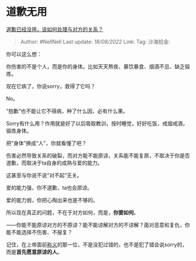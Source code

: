 # 道歉无用
[道歉已经没用，该如何处理与对方的关系？](https://www.zhihu.com/question/548282177/answer/2625733609)

> Author: #NellNell
> Last update: *18/08/2022*
> Link:
> Tag:
> 沙海拾金:

你可以这么想：

你伤害的不是个人，而是你的身体。比如天天熬夜、暴饮暴食、烟酒不忌、缺乏锻炼。

现在它病了，你说sorry，救得了它吗？

No。

“抱歉”也不能让它不得病，种了什么因，必有什么果。

Sorry有什么用？作用就是好了以后吸取教训，按时睡觉，好好吃饭，戒烟戒酒，锻炼身体。

把“身体”换成“人”，你就看懂了吧？

伤害必然导致关系的破裂，而对方能不能原谅，关系能不能复原，不取决于你是否道歉，而取决于ta自身的成熟与爱的能力。

这甚至与你说不说“对不起”无关。

爱的能力强，你不道歉，ta也会原谅。

爱的能力弱，你把心掏出来也是不够的。

所以现在真正的问题，不在于对方如何，而是，**你要如何**。

——你能不能原谅对方的不原谅？能不能谅解对方的不谅解？面对恶意和复仇，你能不能选择不伤害、不报复？

记住，在上帝面前[称义](https://www.zhihu.com/search?q=%E7%A7%B0%E4%B9%89&search_source=Entity&hybrid_search_source=Entity&hybrid_search_extra=%7B%22sourceType%22%3A%22answer%22%2C%22sourceId%22%3A2625733609%7D)的那一位，不是没犯过错的，也不是犯了错会说sorry的，而是**首先愿意原谅的人**。
